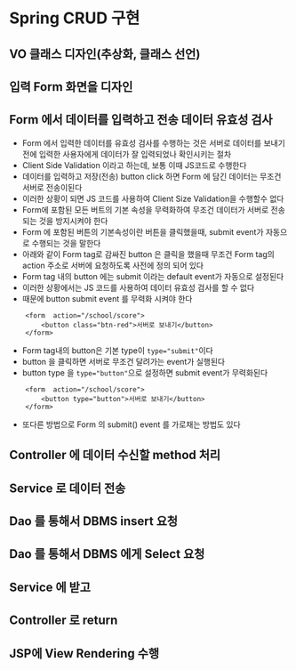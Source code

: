 # Spring CRUD 구현

## VO 클래스 디자인(추상화, 클래스 선언)
## 입력 Form 화면을 디자인
## Form 에서 데이터를 입력하고 전송 데이터 유효성 검사
* Form 에서 입력한 데이터를 유효성 검사를 수행하는 것은 서버로 데이터를 보내기전에 입력한 사용자에게 데이터가 잘 입력되었나 확인시키는 절차
* Client Side Validation 이라고 하는데, 보통 이때 JS코드로 수행한다
* 데이터를 입력하고 저장(전송) button click 하면 Form 에 담긴 데이터는 무조건 서버로 전송이된다
* 이러한 상황이 되면 JS 코드를 사용하여 Client Size Validation을 수행할수 없다
* Form에 포함된 모든 버트의 기본 속성을 무력화하여 무조건 데이터가 서버로 전송되는 것을 방지시켜야 한다
* Form 에 포함된 버튼의 기본속성이란 버튼을 클릭했을때, submit event가 자동으로 수행되는 것을 말한다
* 아래와 같이 Form tag로 감싸진 button 은 클릭을 했을때 무조건 Form tag의 action 주소로 서버에 요청하도록 사전에 정의 되어 있다
* Form tag 내의 button 에는 submit 이라는 default event가 자동으로 설정된다
* 이러한 상황에서는 JS 코드를 사용하여 데이터 유효성 검사를 할 수 없다
* 때문에 button submit event 를 무력화 시켜야 한다
```
	<form  action="/school/score">
		<button class="btn-red">서버로 보내기</button>
	</form>
```
* Form tag내의 button은 기본 type이 ```type="submit"```이다
* button 을 클릭하면 서버로 무조건 달려가는 event가 실행된다
* button type 을 ```type="button"```으로 설정하면 submit event가 무력화된다
```
	<form  action="/school/score">
		<button type="button">서버로 보내기</button>
	</form>
```
* 또다른 방법으로 Form 의 submit() event 를 가로채는 방법도 있다

## Controller 에 데이터 수신할 method 처리
## Service 로 데이터 전송
## Dao 를 통해서 DBMS insert 요청

## Dao 를 통해서 DBMS 에게 Select 요청
## Service 에 받고
## Controller 로 return
## JSP에 View Rendering 수행